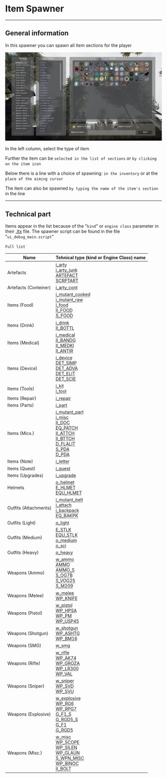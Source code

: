 # Item Spawner

___

## General information

In this spawner you can spawn all item sections for the player

![item-spawner centered](images/item-spawner.png)

In the left column, select the type of item

Further the item can be `selected in the list of sections` or `by clicking on the item icon`

Below there is a line with a choice of spawning: `in the inventory` or at the `place of the aiming cursor`

The item can also be spawned `by typing the name of the item's section` in the line

___

## Technical part

Items appear in the list because of the "`kind`" or `engine class` parameter in their [.ltx](../../main-folders-and-files/file-formats/README.md#ltx-files) file. The spawner script can be found in the file "`ui_debug_main.script`"

`Full list`

| Name | Tehnical type (kind or Engine Class) name |
---|---|
| Artefacts | <abbr title="kind">i_arty</abbr><br><abbr title="kind">i_arty_junk</abbr><br><abbr title="Engine Class">ARTEFACT<br>SCRPTART</abbr> |
| Artefacts (Conteiner) | <abbr title="kind">i_arty_cont</abbr> |
| Items (Food) | <abbr title="kind">i_mutant_cooked</abbr><br><abbr title="kind">i_mutant_raw</abbr><br><abbr title="kind">i_food</abbr><br><abbr title="Engine Class">II_FOOD<br>S_FOOD |
| Items (Drink) | <abbr title="kind">i_drink</abbr><br><abbr title="Engine Class">II_BOTTL |
| Items (Medical) | <abbr title="kind">i_medical</abbr><br><abbr title="Engine Class">II_BANDG<br>II_MEDKI<br>II_ANTIR |
| Items (Device) | <abbr title="kind">i_device</abbr><br><abbr title="Engine Class">DET_SIMP<br>DET_ADVA<br>DET_ELIT<br>DET_SCIE |
| Items (Tools) | <abbr title="kind">i_kit</abbr><br><abbr title="kind">i_tool</abbr> |
| Items (Repair) | <abbr title="kind">i_repair</abbr> |
| Items (Parts) | <abbr title="kind">i_part</abbr> |
| Items (Mics.) | <abbr title="kind">i_mutant_part</abbr><br><abbr title="kind">i_misc</abbr><br><abbr title="Engine Class">II_DOC<br>EQ_PATCH<br>II_ATTCH<br>II_BTTCH<br>D_FLALIT<br>S_PDA<br>D_PDA |
| Items (Note) | <abbr title="kind">i_letter</abbr> |
| Items (Quest) | <abbr title="kind">i_quest</abbr> |
| Items (Upgrades) | <abbr title="kind">i_upgrade</abbr> |
| Helmets | <abbr title="kind">o_helmet</abbr><br><abbr title="Engine Class">E_HLMET<br>EQU_HLMET |
| Outfits (Attachments) | <abbr title="kind">i_mutant_belt</abbr><br><abbr title="kind">i_attach</abbr><br><abbr title="kind">i_backpack</abbr><br><abbr title="Engine Class">EQ_BAKPK |
| Outfits (Light) | <abbr title="kind">o_light</abbr> |
| Outfits (Medium) | <abbr title="Engine Class">E_STLK<br>EQU_STLK</abbr><br><abbr title="kind">o_medium</abbr><br><abbr title="kind">o_sci</abbr> |
| Outfits (Heavy) | <abbr title="kind">o_heavy</abbr> |
| Weapons (Ammo) | <abbr title="kind">w_ammo</abbr><br><abbr title="Engine Class">AMMO<br>AMMO_S<br>S_OG7B<br>S_VOG25<br>S_M209</abbr> |
| Weapons (Melee) | <abbr title="kind">w_melee</abbr><br><abbr title="Engine Class">WP_KNIFE</abbr> |
| Weapons (Pistol) | <abbr title="kind">w_pistol</abbr><abbr title="Engine Class"><br>WP_HPSA<br>WP_PM<br>WP_USP45</abbr> |
| Weapons (Shotgun) | <abbr title="kind">w_shotgun</abbr><br><abbr title="Engine Class">WP_ASHTG<br>WP_BM16 |
| Weapons (SMG) | <abbr title="kind">w_smg</abbr> |
| Weapons (Rifle) | <abbr title="kind">w_rifle</abbr><br><abbr title="Engine Class">WP_AK74<br>WP_GROZA<br>WP_LR300<br>WP_VAL</abbr> |
| Weapons (Sniper) | <abbr title="kind">w_sniper</abbr><br><abbr title="Engine Class">WP_SVD<br>WP_SVU</abbr> |
| Weapons (Explosive) | <abbr title="kind">w_explosive</abbr><abbr title="Engine Class"><br>WP_RG6<br>WP_RPG7<br>G_F1_S<br>G_RGD5_S<br>G_F1<br>G_RGD5</abbr> |
| Weapons (Misc.) | <abbr title="kind">w_misc</abbr><br><abbr title="Engine Class">WP_SCOPE<br>WP_SILEN<br>WP_GLAUN<br>S_WPN_MISC<br>WP_BINOC<br>II_BOLT</abbr> |
